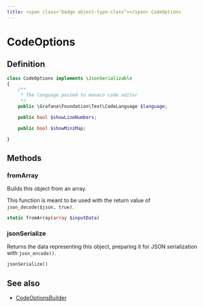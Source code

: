 ```yaml
---
title: <span class="badge object-type-class"></span> CodeOptions
---
```

# <span class="badge object-type-class"></span> CodeOptions

## Definition

```php
class CodeOptions implements \JsonSerializable
{
    /**
     * The language passed to monaco code editor
     */
    public \Grafana\Foundation\Text\CodeLanguage $language;

    public bool $showLineNumbers;

    public bool $showMiniMap;

}
```
## Methods

### <span class="badge object-method"></span> fromArray

Builds this object from an array.

This function is meant to be used with the return value of `json_decode($json, true)`.

```php
static fromArray(array $inputData)
```

### <span class="badge object-method"></span> jsonSerialize

Returns the data representing this object, preparing it for JSON serialization with `json_encode()`.

```php
jsonSerialize()
```

## See also

 * <span class="badge builder"></span> [CodeOptionsBuilder](./builder-CodeOptionsBuilder.md)
